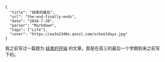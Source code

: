 ```
{
  "title": "结束的最后",
  "url": "the-end-finally-ends",
  "date": "2016-7-20",
  "parser": "Markdown",
  "tags": ["Life"],
  "cover": "https://oa3o2340x.qnssl.com/schooldays.jpg"
}
```

我之前写过一篇题为 [结束的开端](https://typeblog.net/the-beginning-of-the-end/) 的文章。那是在高三的最后一个学期到来之前写下的。